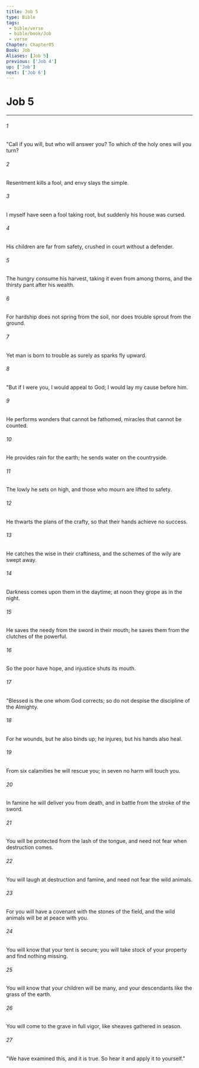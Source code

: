 ```yaml
---
title: Job 5
type: Bible
tags:
 - bible/verse
 - bible/book/Job
 - verse
Chapter: Chapter05
Book: Job
Aliases: [Job 5]
previous: ['Job 4']
up: ['Job']
next: ['Job 6']
---
```

# Job 5

***


###### 1 
"Call if you will, but who will answer you? To which of the holy ones will you turn? 

###### 2 
Resentment kills a fool, and envy slays the simple. 

###### 3 
I myself have seen a fool taking root, but suddenly his house was cursed. 

###### 4 
His children are far from safety, crushed in court without a defender. 

###### 5 
The hungry consume his harvest, taking it even from among thorns, and the thirsty pant after his wealth. 

###### 6 
For hardship does not spring from the soil, nor does trouble sprout from the ground. 

###### 7 
Yet man is born to trouble as surely as sparks fly upward. 

###### 8 
"But if I were you, I would appeal to God; I would lay my cause before him. 

###### 9 
He performs wonders that cannot be fathomed, miracles that cannot be counted. 

###### 10 
He provides rain for the earth; he sends water on the countryside. 

###### 11 
The lowly he sets on high, and those who mourn are lifted to safety. 

###### 12 
He thwarts the plans of the crafty, so that their hands achieve no success. 

###### 13 
He catches the wise in their craftiness, and the schemes of the wily are swept away. 

###### 14 
Darkness comes upon them in the daytime; at noon they grope as in the night. 

###### 15 
He saves the needy from the sword in their mouth; he saves them from the clutches of the powerful. 

###### 16 
So the poor have hope, and injustice shuts its mouth. 

###### 17 
"Blessed is the one whom God corrects; so do not despise the discipline of the Almighty. 

###### 18 
For he wounds, but he also binds up; he injures, but his hands also heal. 

###### 19 
From six calamities he will rescue you; in seven no harm will touch you. 

###### 20 
In famine he will deliver you from death, and in battle from the stroke of the sword. 

###### 21 
You will be protected from the lash of the tongue, and need not fear when destruction comes. 

###### 22 
You will laugh at destruction and famine, and need not fear the wild animals. 

###### 23 
For you will have a covenant with the stones of the field, and the wild animals will be at peace with you. 

###### 24 
You will know that your tent is secure; you will take stock of your property and find nothing missing. 

###### 25 
You will know that your children will be many, and your descendants like the grass of the earth. 

###### 26 
You will come to the grave in full vigor, like sheaves gathered in season. 

###### 27 
"We have examined this, and it is true. So hear it and apply it to yourself." 

